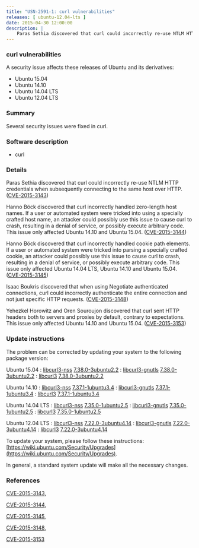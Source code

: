 ```yaml
---
title: "USN-2591-1: curl vulnerabilities"
releases: [ ubuntu-12.04-lts ]
date: 2015-04-30 12:00:00
description: |
    Paras Sethia discovered that curl could incorrectly re-use NTLM HTTP credentials when subsequently connecting to the same host over HTTP. ([CVE-2015-3143](http://people.ubuntu.com/~ubuntu-security/cve/CVE-2015-3143))
--- 
```

 
### curl vulnerabilities

A security issue affects these releases of Ubuntu and its derivatives:

* Ubuntu 15.04
* Ubuntu 14.10
* Ubuntu 14.04 LTS
* Ubuntu 12.04 LTS

### Summary

Several security issues were fixed in curl. 

### Software description

* curl 

### Details

Paras Sethia discovered that curl could incorrectly re-use NTLM HTTP credentials when subsequently connecting to the same host over HTTP. ([CVE-2015-3143](http://people.ubuntu.com/~ubuntu-security/cve/CVE-2015-3143))

Hanno Böck discovered that curl incorrectly handled zero-length host names. If a user or automated system were tricked into using a specially crafted host name, an attacker could possibly use this issue to cause curl to crash, resulting in a denial of service, or possibly execute arbitrary code. This issue only affected Ubuntu 14.10 and Ubuntu 15.04. ([CVE-2015-3144](http://people.ubuntu.com/~ubuntu-security/cve/CVE-2015-3144))

Hanno Böck discovered that curl incorrectly handled cookie path elements. If a user or automated system were tricked into parsing a specially crafted cookie, an attacker could possibly use this issue to cause curl to crash, resulting in a denial of service, or possibly execute arbitrary code. This issue only affected Ubuntu 14.04 LTS, Ubuntu 14.10 and Ubuntu 15.04. ([CVE-2015-3145](http://people.ubuntu.com/~ubuntu-security/cve/CVE-2015-3145))

Isaac Boukris discovered that when using Negotiate authenticated connections, curl could incorrectly authenticate the entire connection and not just specific HTTP requests. ([CVE-2015-3148](http://people.ubuntu.com/~ubuntu-security/cve/CVE-2015-3148))

Yehezkel Horowitz and Oren Souroujon discovered that curl sent HTTP headers both to servers and proxies by default, contrary to expectations. This issue only affected Ubuntu 14.10 and Ubuntu 15.04. ([CVE-2015-3153](http://people.ubuntu.com/~ubuntu-security/cve/CVE-2015-3153)) 

### Update instructions

The problem can be corrected by updating your system to the following package version:

Ubuntu 15.04
 : [libcurl3-nss](https://launchpad.net/ubuntu/+source/curl) <span> [7.38.0-3ubuntu2.2](https://launchpad.net/ubuntu/+source/curl/7.38.0-3ubuntu2.2) </span> 
 : [libcurl3-gnutls](https://launchpad.net/ubuntu/+source/curl) <span> [7.38.0-3ubuntu2.2](https://launchpad.net/ubuntu/+source/curl/7.38.0-3ubuntu2.2) </span> 
 : [libcurl3](https://launchpad.net/ubuntu/+source/curl) <span> [7.38.0-3ubuntu2.2](https://launchpad.net/ubuntu/+source/curl/7.38.0-3ubuntu2.2) </span> 

Ubuntu 14.10
 : [libcurl3-nss](https://launchpad.net/ubuntu/+source/curl) <span> [7.37.1-1ubuntu3.4](https://launchpad.net/ubuntu/+source/curl/7.37.1-1ubuntu3.4) </span> 
 : [libcurl3-gnutls](https://launchpad.net/ubuntu/+source/curl) <span> [7.37.1-1ubuntu3.4](https://launchpad.net/ubuntu/+source/curl/7.37.1-1ubuntu3.4) </span> 
 : [libcurl3](https://launchpad.net/ubuntu/+source/curl) <span> [7.37.1-1ubuntu3.4](https://launchpad.net/ubuntu/+source/curl/7.37.1-1ubuntu3.4) </span> 

Ubuntu 14.04 LTS
 : [libcurl3-nss](https://launchpad.net/ubuntu/+source/curl) <span> [7.35.0-1ubuntu2.5](https://launchpad.net/ubuntu/+source/curl/7.35.0-1ubuntu2.5) </span> 
 : [libcurl3-gnutls](https://launchpad.net/ubuntu/+source/curl) <span> [7.35.0-1ubuntu2.5](https://launchpad.net/ubuntu/+source/curl/7.35.0-1ubuntu2.5) </span> 
 : [libcurl3](https://launchpad.net/ubuntu/+source/curl) <span> [7.35.0-1ubuntu2.5](https://launchpad.net/ubuntu/+source/curl/7.35.0-1ubuntu2.5) </span> 

Ubuntu 12.04 LTS
 : [libcurl3-nss](https://launchpad.net/ubuntu/+source/curl) <span> [7.22.0-3ubuntu4.14](https://launchpad.net/ubuntu/+source/curl/7.22.0-3ubuntu4.14) </span> 
 : [libcurl3-gnutls](https://launchpad.net/ubuntu/+source/curl) <span> [7.22.0-3ubuntu4.14](https://launchpad.net/ubuntu/+source/curl/7.22.0-3ubuntu4.14) </span> 
 : [libcurl3](https://launchpad.net/ubuntu/+source/curl) <span> [7.22.0-3ubuntu4.14](https://launchpad.net/ubuntu/+source/curl/7.22.0-3ubuntu4.14) </span> 

To update your system, please follow these instructions: [https://wiki.ubuntu.com/Security/Upgrades](https://wiki.ubuntu.com/Security/Upgrades).

In general, a standard system update will make all the necessary changes. 

### References

 [CVE-2015-3143](http://people.ubuntu.com/~ubuntu-security/cve/CVE-2015-3143), 

 [CVE-2015-3144](http://people.ubuntu.com/~ubuntu-security/cve/CVE-2015-3144), 

 [CVE-2015-3145](http://people.ubuntu.com/~ubuntu-security/cve/CVE-2015-3145), 

 [CVE-2015-3148](http://people.ubuntu.com/~ubuntu-security/cve/CVE-2015-3148), 

 [CVE-2015-3153](http://people.ubuntu.com/~ubuntu-security/cve/CVE-2015-3153)
 
